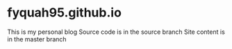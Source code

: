 # fyquah95.github.io
This is my personal blog
Source code is in the source branch
Site content is in the master branch
